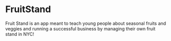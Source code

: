 # FruitStand
Fruit Stand is an app meant to teach young people about seasonal fruits and veggies and running a successful business by managing their own fruit stand in NYC!
